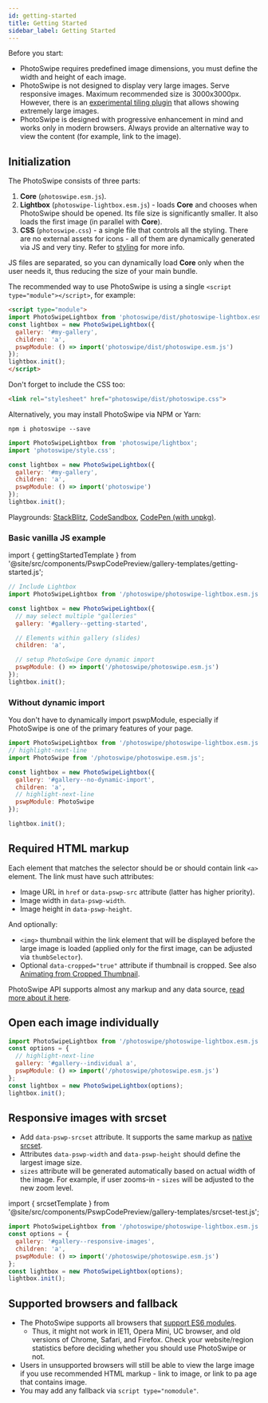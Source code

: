 ```yaml
---
id: getting-started
title: Getting Started
sidebar_label: Getting Started
---
```



Before you start:

- PhotoSwipe requires predefined image dimensions, you must define the width and height of each image.
- PhotoSwipe is not designed to display very large images. Serve responsive images. Maximum recommended size is 3000x3000px. However, there is an [experimental tiling plugin](https://github.com/dimsemenov/photoswipe-deep-zoom-plugin) that allows showing extremely large images.
- PhotoSwipe is designed with progressive enhancement in mind and works only in modern browsers. Always provide an alternative way to view the content (for example, link to the image).


## Initialization



The PhotoSwipe consists of three parts:

1. **Core** (`photoswipe.esm.js`).
2. **Lightbox** (`photoswipe-lightbox.esm.js`) - loads **Core** and chooses when PhotoSwipe should be opened. Its file size is significantly smaller. It also loads the first image (in parallel with **Core**).
3. **CSS** (`photoswipe.css`) - a single file that controls all the styling. There are no external assets for icons - all of them are dynamically generated via JS and very tiny. Refer to [styling](/styling) for more info.

JS files are separated, so you can dynamically load **Core** only when the user needs it, thus reducing the size of your main bundle.

The recommended way to use PhotoSwipe is using a single `<script type="module"></script>`, for example:

```html
<script type="module">
import PhotoSwipeLightbox from 'photoswipe/dist/photoswipe-lightbox.esm.js';
const lightbox = new PhotoSwipeLightbox({
  gallery: '#my-gallery',
  children: 'a',
  pswpModule: () => import('photoswipe/dist/photoswipe.esm.js')
});
lightbox.init();
</script>
```

Don't forget to include the CSS too:

```html
<link rel="stylesheet" href="photoswipe/dist/photoswipe.css">
```

Alternatively, you may install PhotoSwipe via NPM or Yarn:

```
npm i photoswipe --save
```

```js
import PhotoSwipeLightbox from 'photoswipe/lightbox';
import 'photoswipe/style.css';

const lightbox = new PhotoSwipeLightbox({
  gallery: '#my-gallery',
  children: 'a',
  pswpModule: () => import('photoswipe')
});
lightbox.init();
```

Playgrounds: [StackBlitz](https://stackblitz.com/edit/js-o1vrod?file=index.js), [CodeSandbox](https://codesandbox.io/s/vigorous-matan-zxok9x?file=/src/index.js), [CodePen (with unpkg)](https://codepen.io/dimsemenov/pen/ZEvypBw).

### Basic vanilla JS example

import { gettingStartedTemplate } from '@site/src/components/PswpCodePreview/gallery-templates/getting-started.js';

<PswpCodePreview galleryID="getting-started" numItems="6" displayHTML templateFn={gettingStartedTemplate}>

```js pswpcode
// Include Lightbox 
import PhotoSwipeLightbox from '/photoswipe/photoswipe-lightbox.esm.js';

const lightbox = new PhotoSwipeLightbox({
  // may select multiple "galleries"
  gallery: '#gallery--getting-started',

  // Elements within gallery (slides)
  children: 'a',

  // setup PhotoSwipe Core dynamic import
  pswpModule: () => import('/photoswipe/photoswipe.esm.js')
});
lightbox.init();
```

</PswpCodePreview>

### Without dynamic import

You don't have to dynamically import pswpModule, especially if PhotoSwipe is one of the primary features of your page.

<PswpCodePreview galleryID="no-dynamic-import">

```js pswpcode
import PhotoSwipeLightbox from '/photoswipe/photoswipe-lightbox.esm.js';
// highlight-next-line
import PhotoSwipe from '/photoswipe/photoswipe.esm.js';

const lightbox = new PhotoSwipeLightbox({
  gallery: '#gallery--no-dynamic-import',
  children: 'a',
  // highlight-next-line
  pswpModule: PhotoSwipe
});

lightbox.init();
```

</PswpCodePreview>



## Required HTML markup

Each element that matches the selector should be or should contain link `<a>` element. The link must have such attributes:

  - Image URL in `href` or `data-pswp-src` attribute (latter has higher priority).
  - Image width in `data-pswp-width`.
  - Image height in `data-pswp-height`.

And optionally:

- `<img>` thumbnail within the link element that will be displayed before the large image is loaded (applied only for the first image, can be adjusted via `thumbSelector`).
- Optional `data-cropped="true"` attribute if thumbnail is cropped. See also [Animating from Cropped Thumbnail](/opening-or-closing-transition#animating-from-cropped-thumbnail).

PhotoSwipe API supports almost any markup and any data source, [read more about it here](data-sources#custom-html-markup).

## Open each image individually

<PswpCodePreview  galleryID="individual">

```js pswpcode
import PhotoSwipeLightbox from '/photoswipe/photoswipe-lightbox.esm.js';
const options = {
  // highlight-next-line
  gallery: '#gallery--individual a',
  pswpModule: () => import('/photoswipe/photoswipe.esm.js')
};
const lightbox = new PhotoSwipeLightbox(options);
lightbox.init();
```

</PswpCodePreview>


## Responsive images with srcset

- Add `data-pswp-srcset` attribute. It supports the same markup as [native srcset](https://developer.mozilla.org/en-US/docs/Web/HTML/Element/img#attr-srcset). 
- Attributes `data-pswp-width` and `data-pswp-height` should define the largest image size.
- `sizes` attribute will be generated automatically based on actual width of the image. For example, if user zooms-in - `sizes` will be adjusted to the new zoom level.


import { srcsetTemplate } from '@site/src/components/PswpCodePreview/gallery-templates/srcset-test.js';

<PswpCodePreview galleryID="responsive-images" templateFn={srcsetTemplate}>

```js pswpcode
import PhotoSwipeLightbox from '/photoswipe/photoswipe-lightbox.esm.js';
const options = {
  gallery: '#gallery--responsive-images',
  children: 'a',
  pswpModule: () => import('/photoswipe/photoswipe.esm.js')
};
const lightbox = new PhotoSwipeLightbox(options);
lightbox.init();
```

</PswpCodePreview>

## Supported browsers and fallback

- The PhotoSwipe supports all browsers that [support ES6 modules](https://caniuse.com/#search=module).
  - Thus, it might not work in IE11, Opera Mini, UC browser, and old versions of Chrome, Safari, and Firefox. Check your website/region statistics before deciding whether you should use PhotoSwipe or not.
- Users in unsupported browsers will still be able to view the large image if you use recommended HTML markup - link to image, or link to pa age that contains image.
- You may add any fallback via `script type="nomodule"`.
